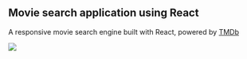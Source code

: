 ## Movie search application using React

A responsive movie search engine built with React, powered by [TMDb](https://www.themoviedb.org/)


<img src="http://drive.google.com/uc?export=view&id=1DURTt1M3Idf66Dd_wuz7A3N-Eb2wwJA1">


